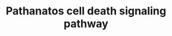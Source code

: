 ---
annotations:
- id: PW:0000275
  parent: regulatory pathway
  type: Pathway Ontology
  value: cell death pathway
- id: PW:0000004
  parent: regulatory pathway
  type: Pathway Ontology
  value: regulatory pathway
authors:
- Duan
- AlexanderPico
- Egonw
citedin: ''
communities: []
description: This is pathway is an illustration for pathanatos. Parthanatos is a cell
  death signaling pathway in which excessive oxidative damage to DNA leads to over-activation
  of poly(ADP-ribose) polymerase (PARP). PARP then generates the formation of large
  poly(ADP-ribose) polymers that induce the release of apoptosis-inducing factor from
  the outer mitochondrial membrane.
last-edited: 2025-08-18
ndex: null
organisms:
- Homo sapiens
redirect_from:
- /index.php/Pathway:WP5585
- /instance/WP5585
- /instance/WP5585_r140396
revision: r140396
schema-jsonld:
- '@context': https://schema.org/
  '@id': https://wikipathways.github.io/pathways/WP5585.html
  '@type': Dataset
  creator:
    '@type': Organization
    name: WikiPathways
  description: This is pathway is an illustration for pathanatos. Parthanatos is a
    cell death signaling pathway in which excessive oxidative damage to DNA leads
    to over-activation of poly(ADP-ribose) polymerase (PARP). PARP then generates
    the formation of large poly(ADP-ribose) polymers that induce the release of apoptosis-inducing
    factor from the outer mitochondrial membrane.
  keywords:
  - ADP-riboses
  - AIFM1
  - Double-stranded DNA
  - MIF
  - 'NO'
  - Nicotinamide adenine dinucleotide(NAD+)
  - ONOO-
  - PARP1
  - ROS
  - superoxide anion radical
  license: CC0
  name: Pathanatos cell death signaling pathway
seo: CreativeWork
title: Pathanatos cell death signaling pathway
wpid: WP5585
---